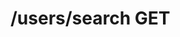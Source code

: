 #  /users/search GET

<api-endpoint openapi-path="../../../openApi.json" method="GET" endpoint="/users/search"/>
